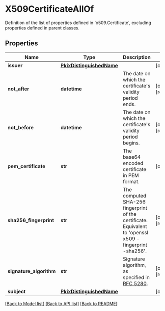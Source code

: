 # X509CertificateAllOf

Definition of the list of properties defined in 'x509.Certificate', excluding properties defined in parent classes.
## Properties
Name | Type | Description | Notes
------------ | ------------- | ------------- | -------------
**issuer** | [**PkixDistinguishedName**](PkixDistinguishedName.md) |  | [optional] 
**not_after** | **datetime** | The date on which the certificate&#39;s validity period ends. | [optional] [readonly] 
**not_before** | **datetime** | The date on which the certificate&#39;s validity period begins. | [optional] [readonly] 
**pem_certificate** | **str** | The base64 encoded certificate in PEM format. | [optional] 
**sha256_fingerprint** | **str** | The computed SHA-256 fingerprint of the certificate. Equivalent to &#39;openssl x509 -fingerprint -sha256&#39;. | [optional] [readonly] 
**signature_algorithm** | **str** | Signature algorithm, as specified in [RFC 5280](https://tools.ietf.org/html/rfc5280). | [optional] [readonly] 
**subject** | [**PkixDistinguishedName**](PkixDistinguishedName.md) |  | [optional] 

[[Back to Model list]](../README.md#documentation-for-models) [[Back to API list]](../README.md#documentation-for-api-endpoints) [[Back to README]](../README.md)


